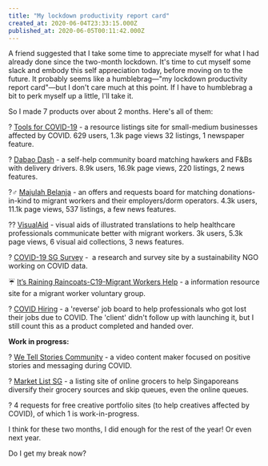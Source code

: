 ```yaml
---
title: "My lockdown productivity report card"
created_at: 2020-06-04T23:33:15.000Z
published_at: 2020-06-05T00:11:42.000Z
---
```

A friend suggested that I take some time to appreciate myself for what I had already done since the two-month lockdown. It's time to cut myself some slack and embody this self appreciation today, before moving on to the future. It probably seems like a humblebrag—"my lockdown productivity report card"—but I don't care much at this point. If I have to humblebrag a bit to perk myself up a little, I'll take it.  

  

So I made 7 products over about 2 months. Here's all of them:  

  

? [Tools for COVID-19](https://sheet2site.com/s/toolsforcovid19/) - a resource listings site for small-medium businesses affected by COVID. 629 users, 1.3k page views 32 listings, 1 newspaper feature. 

? [Dabao Dash](https://sheet2site.com/s/dabaodash/) - a self-help community board matching hawkers and F&Bs with delivery drivers. 8.9k users, 16.9k page views, 220 listings, 2 news features.

?‍♂️ [Majulah Belanja](https://sheet2site.com/s/majulahbelanja/) - an offers and requests board for matching donations-in-kind to migrant workers and their employers/dorm operators. 4.3k users, 11.1k page views, 537 listings, a few news features. 

?‍? [VisualAid](https://visualaid.sg) - visual aids of illustrated translations to help healthcare professionals communicate better with migrant workers. 3k users, 5.3k page views, 6 visual aid collections, 3 news features.

? [COVID-19 SG Survey](https://covidsgsurvey.netlify.app) -  a research and survey site by a sustainability NGO working on COVID data.  

☔️ [It’s Raining Raincoats-C19-Migrant Workers Help](https://irr-c19-mwhelp.netlify.app) - a information resource site for a migrant worker voluntary group.

? [COVID Hiring](https://sheet2site.com/api/v3/index.php?key=1T-qbP2pDZEu-cYQzbbdGapzOqRsE31oF0AgGJIu09Ro) - a 'reverse' job board to help professionals who got lost their jobs due to COVID. The 'client' didn't follow up with launching it, but I still count this as a product completed and handed over.

  

**Work in progress:**

? [We Tell Stories Community](https://wtscommunitysg.netlify.app/) - a video content maker focused on positive stories and messaging during COVID.

? [Market List SG](https://marketlistsg.carrd.co/#two) - a listing site of online grocers to help Singaporeans diversify their grocery sources and skip queues, even the online queues.

? 4 requests for free creative portfolio sites (to help creatives affected by COVID), of which 1 is work-in-progress.

  

I think for these two months, I did enough for the rest of the year! Or even next year. 

  

Do I get my break now?
